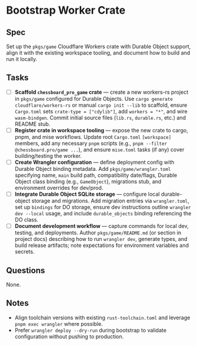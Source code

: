 # Bootstrap Worker Crate

## Spec

Set up the `pkgs/game` Cloudflare Workers crate with Durable Object support, align it with the existing workspace tooling, and document how to build and run it locally.

## Tasks

- [ ] **Scaffold `chessboard_pro_game` crate** — create a new workers-rs project in `pkgs/game` configured for Durable Objects.
      Use `cargo generate cloudflare/workers-rs` or manual `cargo init --lib` to scaffold, ensure `Cargo.toml` sets `crate-type = ["cdylib"]`, add `workers = "*"`, and wire `wasm-bindgen`. Commit initial source files (`lib.rs`, `durable.rs`, etc.) and README stub.
- [ ] **Register crate in workspace tooling** — expose the new crate to cargo, pnpm, and mise workflows.
      Update root `Cargo.toml` `[workspace]` members, add any necessary `pnpm` scripts (e.g., `pnpm --filter @chessboard.pro/game ...`), and ensure `mise.toml` tasks (if any) cover building/testing the worker.
- [ ] **Create Wrangler configuration** — define deployment config with Durable Object binding metadata.
      Add `pkgs/game/wrangler.toml` specifying name, `main` build path, compatibility date/flags, Durable Object class binding (e.g., `GameObject`), migrations stub, and environment overrides for dev/prod.
- [ ] **Integrate Durable Object SQLite storage** — configure local durable-object storage and migrations.
      Add migration entries via `wrangler.toml`, set up `bindings` for DO storage, ensure dev instructions outline `wrangler dev --local` usage, and include `durable_objects` binding referencing the DO class.
- [ ] **Document development workflow** — capture commands for local dev, testing, and deployments.
      Author `pkgs/game/README.md` (or section in project docs) describing how to run `wrangler dev`, generate types, and build release artifacts; note expectations for environment variables and secrets.

## Questions

None.

## Notes

- Align toolchain versions with existing `rust-toolchain.toml` and leverage `pnpm exec wrangler` where possible.
- Prefer `wrangler deploy --dry-run` during bootstrap to validate configuration without pushing to production.
